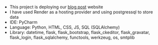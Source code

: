 <ul>
  <li>This project is deploying our <a href='https://web-deployment-project-1.onrender.com'>blog post</a> website</li>
  <li>I have used Render as a hosting provider and using postgressql to store data</li>
  <li>IDE: PyCharm</li>
  <li>Language: Python, HTML, CSS, JS, SQL (SQLAlchemy)</li>
  <li>Library: datetime, flask, flask_bootstrap, flask_ckeditor, flask_gravatar, flask_login, flask_sqlalchemy, functools, werkzeug, os, smtplib</li>
</ul>
